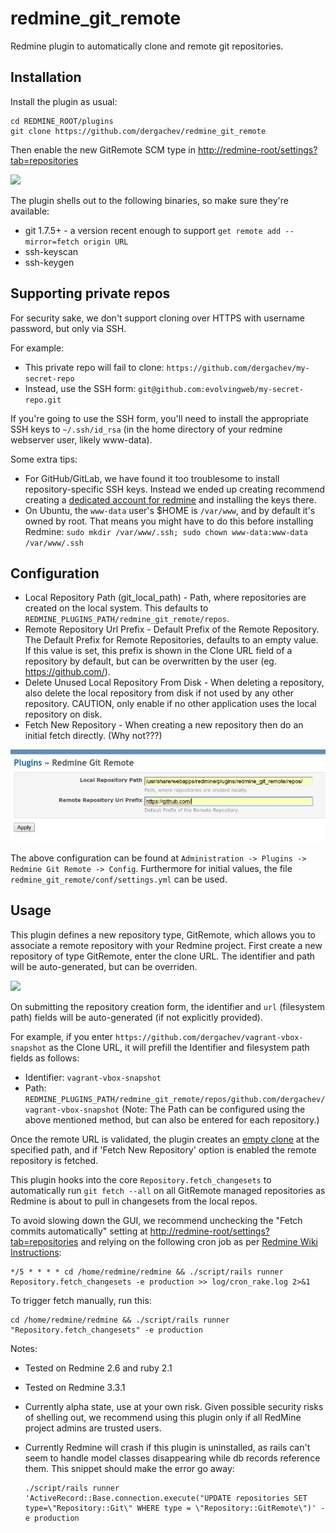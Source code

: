 redmine_git_remote
==================

Redmine plugin to automatically clone and remote git repositories.

## Installation

Install the plugin as usual:

```
cd REDMINE_ROOT/plugins
git clone https://github.com/dergachev/redmine_git_remote
```

Then enable the new GitRemote SCM type in [http://redmine-root/settings?tab=repositories](http://redmine-root/settings?tab=repositories)

![](https://dl.dropbox.com/u/29440342/screenshots/AYKNZDTB-2014.11.27-15-59-06.png)

The plugin shells out to the following binaries, so make sure they're available:
* git 1.7.5+ - a version recent enough to support `get remote add --mirror=fetch origin URL`
* ssh-keyscan
* ssh-keygen

## Supporting private repos

For security sake, we don't support cloning over HTTPS with username password, but only via SSH.

For example:

* This private repo will fail to clone: `https://github.com/dergachev/my-secret-repo`
* Instead, use the SSH form: `git@github.com:evolvingweb/my-secret-repo.git`

If you're going to use the SSH form, you'll need to install the appropriate SSH
keys to `~/.ssh/id_rsa` (in the home directory of your redmine webserver user,
likely www-data).

Some extra tips:

* For GitHub/GitLab, we have found it too troublesome to install repository-specific SSH keys.
  Instead we ended up creating recommend creating a
  [dedicated account for redmine](https://developer.github.com/guides/managing-deploy-keys/#machine-users)
  and installing the keys there.
* On Ubuntu, the `www-data` user's $HOME is `/var/www`, and by default it's owned by root.
  That means you might have to do this before installing Redmine: `sudo mkdir /var/www/.ssh; sudo chown www-data:www-data /var/www/.ssh`

## Configuration

* Local Repository Path (git_local_path) - Path, where repositories are created on the local system. This defaults to `REDMINE_PLUGINS_PATH/redmine_git_remote/repos`.
* Remote Repository Url Prefix - Default Prefix of the Remote Repository. The Default Prefix for Remote Repositories, defaults to an empty value. If this value is set, this prefix is shown in the Clone URL field of a repository by default, but can be overwritten by the user (eg. https://github.com/).
* Delete Unused Local Repository From Disk - When deleting a repository, also delete the local repository from disk if not used by any other repository. CAUTION, only enable if no other application uses the local repository on disk.
* Fetch New Repository - When creating a new repository then do an initial fetch directly. (Why not???) 

![](doc/settings.jpg)

The above configuration can be found at `Administration -> Plugins -> Redmine Git Remote -> Config`. Furthermore for initial values, the file `redmine_git_remote/conf/settings.yml` can be used.

## Usage

This plugin defines a new repository type, GitRemote, which allows you to associate
a remote repository with your Redmine project. First create a new repository of type
GitRemote, enter the clone URL. The identifier and path will be auto-generated, but can be overriden.

![](https://dl.dropbox.com/u/29440342/screenshots/ATIAQXHG-2014.11.27-15-03-51.png)

On submitting the repository creation form, the identifier and `url`
(filesystem path) fields will be auto-generated (if not explicitly provided).

For example, if you enter `https://github.com/dergachev/vagrant-vbox-snapshot` as the Clone URL,
it will prefill the Identifier and filesystem path fields as follows:
* Identifier: `vagrant-vbox-snapshot`
* Path: `REDMINE_PLUGINS_PATH/redmine_git_remote/repos/github.com/dergachev/vagrant-vbox-snapshot` (Note: The Path can be configured using the above mentioned method, but can also be entered for each repository.)

Once the remote URL is validated, the plugin creates an [empty clone](http://stackoverflow.com/questions/895819/whats-the-most-straightforward-way-to-clone-an-empty-bare-git-repository) at the specified path, and if 'Fetch New Repository' option is enabled the remote repository is fetched.

This plugin hooks into the core `Repository.fetch_changesets` to automatically
run `git fetch --all` on all GitRemote managed repositories as Redmine is about
to pull in changesets from the local repos.

To avoid slowing down the GUI, we recommend unchecking the "Fetch commits
automatically" setting at
[http://redmine-root/settings?tab=repositories](http://redmine-root/settings?tab=repositories)
and relying on the following cron job as per [Redmine Wiki Instructions](http://www.redmine.org/projects/redmine/wiki/RedmineRepositories):

```
*/5 * * * * cd /home/redmine/redmine && ./script/rails runner Repository.fetch_changesets -e production >> log/cron_rake.log 2>&1
```

To trigger fetch manually, run this:

```
cd /home/redmine/redmine && ./script/rails runner "Repository.fetch_changesets" -e production
```

Notes:

* Tested on Redmine 2.6 and ruby 2.1
* Tested on Redmine 3.3.1
* Currently alpha state, use at your own risk. Given possible security risks of shelling out,
  we recommend using this plugin only if all RedMine project admins are trusted users.
* Currently Redmine will crash if this plugin is uninstalled, as rails can't
  seem to handle model classes disappearing while db records reference them.
  This snippet should make the error go away:

    ```
    ./script/rails runner 'ActiveRecord::Base.connection.execute("UPDATE repositories SET type=\"Repository::Git\" WHERE type = \"Repository::GitRemote\")' -e production
    ```
